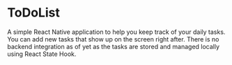 # ToDoList

A simple React Native application to help you keep track of your daily tasks. You can add new tasks that show up on the screen right after. There is no backend integration as of yet as the tasks are stored and managed locally using React State Hook.

